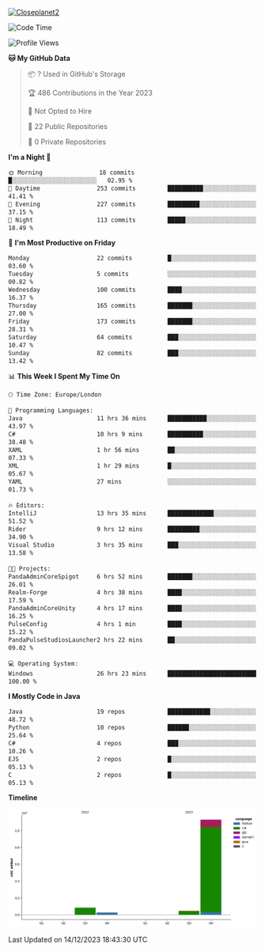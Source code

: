 [![Closeplanet2](https://github-readme-stats.vercel.app/api?username=Closeplanet2&show_icons=true&theme=tokyonight&count_private=true)]([https://github.com/Closeplanet2])

<!--START_SECTION:waka-->
![Code Time](http://img.shields.io/badge/Code%20Time-169%20hrs%2034%20mins-blue)

![Profile Views](http://img.shields.io/badge/Profile%20Views-3-blue)

**🐱 My GitHub Data** 

> 📦 ? Used in GitHub's Storage 
 > 
> 🏆 486 Contributions in the Year 2023
 > 
> 🚫 Not Opted to Hire
 > 
> 📜 22 Public Repositories 
 > 
> 🔑 0 Private Repositories 
 > 
**I'm a Night 🦉** 

```text
🌞 Morning                18 commits          █░░░░░░░░░░░░░░░░░░░░░░░░   02.95 % 
🌆 Daytime                253 commits         ██████████░░░░░░░░░░░░░░░   41.41 % 
🌃 Evening                227 commits         █████████░░░░░░░░░░░░░░░░   37.15 % 
🌙 Night                  113 commits         █████░░░░░░░░░░░░░░░░░░░░   18.49 % 
```
📅 **I'm Most Productive on Friday** 

```text
Monday                   22 commits          █░░░░░░░░░░░░░░░░░░░░░░░░   03.60 % 
Tuesday                  5 commits           ░░░░░░░░░░░░░░░░░░░░░░░░░   00.82 % 
Wednesday                100 commits         ████░░░░░░░░░░░░░░░░░░░░░   16.37 % 
Thursday                 165 commits         ███████░░░░░░░░░░░░░░░░░░   27.00 % 
Friday                   173 commits         ███████░░░░░░░░░░░░░░░░░░   28.31 % 
Saturday                 64 commits          ███░░░░░░░░░░░░░░░░░░░░░░   10.47 % 
Sunday                   82 commits          ███░░░░░░░░░░░░░░░░░░░░░░   13.42 % 
```


📊 **This Week I Spent My Time On** 

```text
🕑︎ Time Zone: Europe/London

💬 Programming Languages: 
Java                     11 hrs 36 mins      ███████████░░░░░░░░░░░░░░   43.97 % 
C#                       10 hrs 9 mins       ██████████░░░░░░░░░░░░░░░   38.48 % 
XAML                     1 hr 56 mins        ██░░░░░░░░░░░░░░░░░░░░░░░   07.33 % 
XML                      1 hr 29 mins        █░░░░░░░░░░░░░░░░░░░░░░░░   05.67 % 
YAML                     27 mins             ░░░░░░░░░░░░░░░░░░░░░░░░░   01.73 % 

🔥 Editors: 
IntelliJ                 13 hrs 35 mins      █████████████░░░░░░░░░░░░   51.52 % 
Rider                    9 hrs 12 mins       █████████░░░░░░░░░░░░░░░░   34.90 % 
Visual Studio            3 hrs 35 mins       ███░░░░░░░░░░░░░░░░░░░░░░   13.58 % 

🐱‍💻 Projects: 
PandaAdminCoreSpigot     6 hrs 52 mins       ███████░░░░░░░░░░░░░░░░░░   26.01 % 
Realm-Forge              4 hrs 38 mins       ████░░░░░░░░░░░░░░░░░░░░░   17.59 % 
PandaAdminCoreUnity      4 hrs 17 mins       ████░░░░░░░░░░░░░░░░░░░░░   16.25 % 
PulseConfig              4 hrs 1 min         ████░░░░░░░░░░░░░░░░░░░░░   15.22 % 
PandaPulseStudiosLauncher2 hrs 22 mins       ██░░░░░░░░░░░░░░░░░░░░░░░   09.02 % 

💻 Operating System: 
Windows                  26 hrs 23 mins      █████████████████████████   100.00 % 
```

**I Mostly Code in Java** 

```text
Java                     19 repos            ████████████░░░░░░░░░░░░░   48.72 % 
Python                   10 repos            ██████░░░░░░░░░░░░░░░░░░░   25.64 % 
C#                       4 repos             ███░░░░░░░░░░░░░░░░░░░░░░   10.26 % 
EJS                      2 repos             █░░░░░░░░░░░░░░░░░░░░░░░░   05.13 % 
C                        2 repos             █░░░░░░░░░░░░░░░░░░░░░░░░   05.13 % 
```



**Timeline**

![Lines of Code chart](https://raw.githubusercontent.com/Closeplanet2/Closeplanet2/main/assets/bar_graph.png)


 Last Updated on 14/12/2023 18:43:30 UTC
<!--END_SECTION:waka-->
